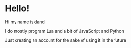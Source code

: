 # Hello!

Hi my name is dand

I do mostly program Lua and a bit of JavaScript and Python

Just creating an account for the sake of using it in the future
